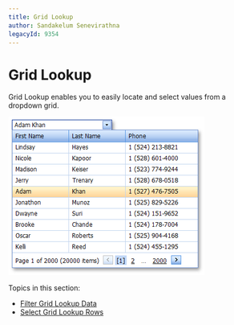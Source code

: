 ```yaml
---
title: Grid Lookup
author: Sandakelum Senevirathna
legacyId: 9354
---
```

# Grid Lookup
Grid Lookup enables you to easily locate and select values from a dropdown grid.

![ASPxGridLookup](../../../images/img13290.png)

Topics in this section:
* [Filter Grid Lookup Data](filter-grid-lookup-data.md)
* [Select Grid Lookup Rows](select-grid-lookup-rows.md)